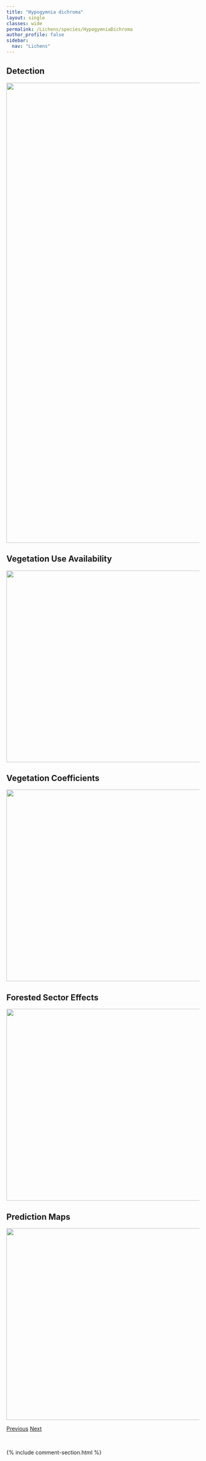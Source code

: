 ```yaml
---
title: "Hypogymnia dichroma"
layout: single
classes: wide
permalink: /Lichens/species/HypogymniaDichroma
author_profile: false
sidebar:
  nav: "Lichens"
---
```


<h2>Detection</h2>

<a href="https://drive.google.com/uc?export=view&id=10eWGPAN_K5HpTPsFeF7VaadaQilafVIU">
<img src="https://drive.google.com/uc?export=view&id=10eWGPAN_K5HpTPsFeF7VaadaQilafVIU" height = "1200" width = "800">
</a>


<h2>Vegetation Use Availability</h2>

<a href="https://drive.google.com/uc?export=view&id=1BWDgTBqwh6ZM8bDdUdX-fPH4h3Z4HUJP">
<img src="https://drive.google.com/uc?export=view&id=1BWDgTBqwh6ZM8bDdUdX-fPH4h3Z4HUJP" height = "500" width = "1000">
</a>


<h2>Vegetation Coefficients</h2>

<a href="https://drive.google.com/uc?export=view&id=1IaL1wsmhwFlCQedhySb2u3ja9KsANbPh">
<img src="https://drive.google.com/uc?export=view&id=1IaL1wsmhwFlCQedhySb2u3ja9KsANbPh" height = "500" width = "1000">
</a>


<h2>Forested Sector Effects</h2>

<a href="https://drive.google.com/uc?export=view&id=1aBGffPaB1l1WyRDEAcvRvSsGtvtLqo_U">
<img src="https://drive.google.com/uc?export=view&id=1aBGffPaB1l1WyRDEAcvRvSsGtvtLqo_U" height = "500" width = "1000">
</a>


<h2>Prediction Maps</h2>

<a href="https://drive.google.com/uc?export=view&id=17Wx9rJsgbAA8ZVz87hnEqeMUdmL0yJMC">
<img src="https://drive.google.com/uc?export=view&id=17Wx9rJsgbAA8ZVz87hnEqeMUdmL0yJMC" height = "500" width = "1000">
</a>


<a href="/DevelopmentWebsite/Lichens/species/HypogymniaCfIncurvoides" class="pagination--pager" title="Hypogymnia cf. incurvoides">Previous</a> <a href="/DevelopmentWebsite/Lichens/species/HypogymniaImshaugii" class="pagination--pager" title="Hypogymnia imshaugii">Next</a>

<p>&nbsp;</p>

{% include comment-section.html %}
